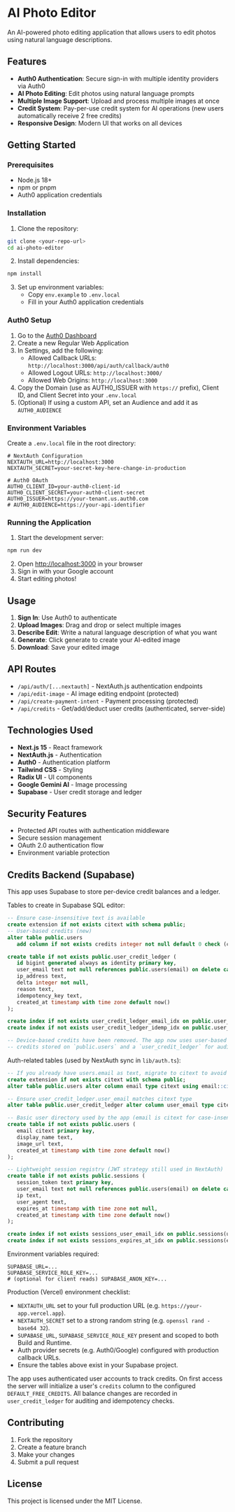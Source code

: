 # AI Photo Editor

An AI-powered photo editing application that allows users to edit photos using natural language descriptions.

## Features

- **Auth0 Authentication**: Secure sign-in with multiple identity providers via Auth0
- **AI Photo Editing**: Edit photos using natural language prompts
- **Multiple Image Support**: Upload and process multiple images at once
- **Credit System**: Pay-per-use credit system for AI operations (new users automatically receive 2 free credits)
- **Responsive Design**: Modern UI that works on all devices

## Getting Started

### Prerequisites

- Node.js 18+ 
- npm or pnpm
- Auth0 application credentials

### Installation

1. Clone the repository:
```bash
git clone <your-repo-url>
cd ai-photo-editor
```

2. Install dependencies:
```bash
npm install
```

3. Set up environment variables:
   - Copy `env.example` to `.env.local`
   - Fill in your Auth0 application credentials

### Auth0 Setup

1. Go to the [Auth0 Dashboard](https://manage.auth0.com/)
2. Create a new Regular Web Application
3. In Settings, add the following:
   - Allowed Callback URLs: `http://localhost:3000/api/auth/callback/auth0`
   - Allowed Logout URLs: `http://localhost:3000/`
   - Allowed Web Origins: `http://localhost:3000`
4. Copy the Domain (use as AUTH0_ISSUER with `https://` prefix), Client ID, and Client Secret into your `.env.local`
5. (Optional) If using a custom API, set an Audience and add it as `AUTH0_AUDIENCE`

### Environment Variables

Create a `.env.local` file in the root directory:

```env
# NextAuth Configuration
NEXTAUTH_URL=http://localhost:3000
NEXTAUTH_SECRET=your-secret-key-here-change-in-production

# Auth0 OAuth
AUTH0_CLIENT_ID=your-auth0-client-id
AUTH0_CLIENT_SECRET=your-auth0-client-secret
AUTH0_ISSUER=https://your-tenant.us.auth0.com
# AUTH0_AUDIENCE=https://your-api-identifier
```

### Running the Application

1. Start the development server:
```bash
npm run dev
```

2. Open [http://localhost:3000](http://localhost:3000) in your browser
3. Sign in with your Google account
4. Start editing photos!

## Usage

1. **Sign In**: Use Auth0 to authenticate
2. **Upload Images**: Drag and drop or select multiple images
3. **Describe Edit**: Write a natural language description of what you want
4. **Generate**: Click generate to create your AI-edited image
5. **Download**: Save your edited image

## API Routes

- `/api/auth/[...nextauth]` - NextAuth.js authentication endpoints
- `/api/edit-image` - AI image editing endpoint (protected)
- `/api/create-payment-intent` - Payment processing (protected)
- `/api/credits` - Get/add/deduct user credits (authenticated, server-side)

## Technologies Used

- **Next.js 15** - React framework
- **NextAuth.js** - Authentication
- **Auth0** - Authentication platform
- **Tailwind CSS** - Styling
- **Radix UI** - UI components
- **Google Gemini AI** - Image processing
- **Supabase** - User credit storage and ledger

## Security Features

- Protected API routes with authentication middleware
- Secure session management
- OAuth 2.0 authentication flow
- Environment variable protection

## Credits Backend (Supabase)

This app uses Supabase to store per-device credit balances and a ledger.

Tables to create in Supabase SQL editor:

```sql
-- Ensure case-insensitive text is available
create extension if not exists citext with schema public;
-- User-based credits (new)
alter table public.users
   add column if not exists credits integer not null default 0 check (credits >= 0);

create table if not exists public.user_credit_ledger (
   id bigint generated always as identity primary key,
   user_email text not null references public.users(email) on delete cascade,
   ip_address text,
   delta integer not null,
   reason text,
   idempotency_key text,
   created_at timestamp with time zone default now()
);

create index if not exists user_credit_ledger_email_idx on public.user_credit_ledger(user_email);
create index if not exists user_credit_ledger_idemp_idx on public.user_credit_ledger(idempotency_key);

-- Device-based credits have been removed. The app now uses user-based
-- credits stored on `public.users` and a `user_credit_ledger` for auditing.
```

Auth-related tables (used by NextAuth sync in `lib/auth.ts`):

```sql
-- If you already have users.email as text, migrate to citext to avoid FK type mismatch
create extension if not exists citext with schema public;
alter table public.users alter column email type citext using email::citext;

-- Ensure user_credit_ledger.user_email matches citext type
alter table public.user_credit_ledger alter column user_email type citext using user_email::citext;

-- Basic user directory used by the app (email is citext for case-insensitive uniqueness)
create table if not exists public.users (
   email citext primary key,
   display_name text,
   image_url text,
   created_at timestamp with time zone default now()
);

-- Lightweight session registry (JWT strategy still used in NextAuth)
create table if not exists public.sessions (
   session_token text primary key,
   user_email text not null references public.users(email) on delete cascade,
   ip text,
   user_agent text,
   expires_at timestamp with time zone not null,
   created_at timestamp with time zone default now()
);

create index if not exists sessions_user_email_idx on public.sessions(user_email);
create index if not exists sessions_expires_at_idx on public.sessions(expires_at);
```

Environment variables required:

```env
SUPABASE_URL=...
SUPABASE_SERVICE_ROLE_KEY=...
# (optional for client reads) SUPABASE_ANON_KEY=...
```

Production (Vercel) environment checklist:

- `NEXTAUTH_URL` set to your full production URL (e.g. `https://your-app.vercel.app`).
- `NEXTAUTH_SECRET` set to a strong random string (e.g. `openssl rand -base64 32`).
- `SUPABASE_URL`, `SUPABASE_SERVICE_ROLE_KEY` present and scoped to both Build and Runtime.
- Auth provider secrets (e.g. Auth0/Google) configured with production callback URLs.
- Ensure the tables above exist in your Supabase project.

The app uses authenticated user accounts to track credits. On first access
the server will initialize a user's `credits` column to the configured
`DEFAULT_FREE_CREDITS`. All balance changes are recorded in
`user_credit_ledger` for auditing and idempotency checks.

## Contributing

1. Fork the repository
2. Create a feature branch
3. Make your changes
4. Submit a pull request

## License

This project is licensed under the MIT License.

